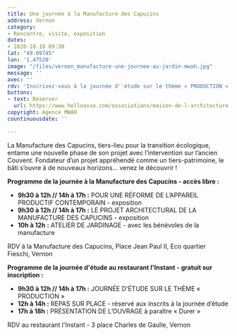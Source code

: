 ```yaml
---
title: Une journée à la Manufacture des Capucins
address: Vernon
category:
- Rencontre, visite, exposition
dates:
- 2020-10-18 09:30
lat: "49.09745"
lon: '1.47520'
image: "/files/vernon_manufacture-une-journee-au-jardin-mwah.jpg"
message: ''
avec: ''
rdv: 'Inscrivez-vous à la journée d''étude sur le thème « PRODUCTION » :'
buttons:
- text: Réserver
  url: https://www.helloasso.com/associations/maison-de-l-architecture-de-normandie-le-forum/evenements/journee-d-etude-sur-le-theme-production
copyright: Agence MWAH
countinuousdate: ''

---
```

La Manufacture des Capucins, tiers-lieu pour la transition écologique, entame une nouvelle phase de son projet avec l’intervention sur l’ancien Couvent. Fondateur d’un projet appréhendé comme un tiers-patrimoine, le bâti s’ouvre à de nouveaux horizons… venez le découvrir !

**Programme de la journée à la Manufacture des Capucins - accès libre :**

* **9h30 à 12h // 14h à 17h :** POUR UNE RÉFORME DE L’APPAREIL PRODUCTIF CONTEMPORAIN - exposition
* **9h30 à 12h // 14h à 17h :** LE PROJET ARCHITECTURAL DE LA MANUFACTURE DES CAPUCINS - exposition
* **10h à 12h :** ATELIER DE JARDINAGE - avec les bénévoles de la manufacture

RDV à la Manufacture des Capucins, Place Jean Paul II, Eco quartier Fieschi, Vernon

**Programme de la journée d'étude au restaurant l'Instant - gratuit sur inscription :**

* **9h30 à 12h // 14h à 17h :** JOURNÉE D'ÉTUDE SUR LE THÈME « PRODUCTION »
* **12h à 14h :** REPAS SUR PLACE - réservé aux inscrits à la journée d’étude
* **17h à 18h :** PRÉSENTATION DE L’OUVRAGE à paraître « Durer »

RDV au restaurant l'Instant - 3 place Charles de Gaulle, Vernon